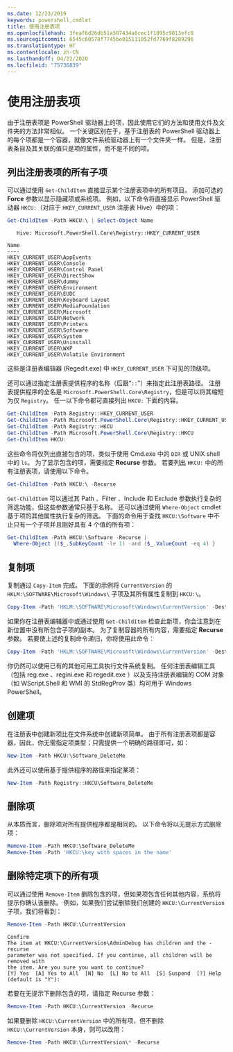 ```yaml
---
ms.date: 12/23/2019
keywords: powershell,cmdlet
title: 使用注册表项
ms.openlocfilehash: 3feaf6d26db51a507434a6cec1f1095c9013efc8
ms.sourcegitcommit: 6545c60578f7745be015111052fd7769f8289296
ms.translationtype: HT
ms.contentlocale: zh-CN
ms.lasthandoff: 04/22/2020
ms.locfileid: "75736839"
---
```

# <a name="working-with-registry-keys"></a>使用注册表项

由于注册表项是 PowerShell 驱动器上的项，因此使用它们的方法和使用文件及文件夹的方法非常相似。 一个关键区别在于，基于注册表的 PowerShell 驱动器上的每个项都是一个容器，就像文件系统驱动器上有一个文件夹一样。 但是，注册表条目及其关联的值只是项的属性，而不是不同的项。

## <a name="listing-all-subkeys-of-a-registry-key"></a>列出注册表项的所有子项

可以通过使用 `Get-ChildItem` 直接显示某个注册表项中的所有项目。 添加可选的 **Force** 参数以显示隐藏项或系统项。 例如，以下命令将直接显示 PowerShell 驱动器 `HKCU:`（对应于 `HKEY_CURRENT_USER` 注册表 Hive）中的项：

```powershell
Get-ChildItem -Path HKCU:\ | Select-Object Name
```

```Output
   Hive: Microsoft.PowerShell.Core\Registry::HKEY_CURRENT_USER

Name
----
HKEY_CURRENT_USER\AppEvents
HKEY_CURRENT_USER\Console
HKEY_CURRENT_USER\Control Panel
HKEY_CURRENT_USER\DirectShow
HKEY_CURRENT_USER\dummy
HKEY_CURRENT_USER\Environment
HKEY_CURRENT_USER\EUDC
HKEY_CURRENT_USER\Keyboard Layout
HKEY_CURRENT_USER\MediaFoundation
HKEY_CURRENT_USER\Microsoft
HKEY_CURRENT_USER\Network
HKEY_CURRENT_USER\Printers
HKEY_CURRENT_USER\Software
HKEY_CURRENT_USER\System
HKEY_CURRENT_USER\Uninstall
HKEY_CURRENT_USER\WXP
HKEY_CURRENT_USER\Volatile Environment
```

这些是注册表编辑器 (Regedit.exe) 中 `HKEY_CURRENT_USER` 下可见的顶级项。

还可以通过指定注册表提供程序的名称（后跟“`::`”）来指定此注册表路径。 注册表提供程序的全名是 `Microsoft.PowerShell.Core\Registry`，但是可以将其缩短为仅 `Registry`。 任一以下命令都可直接列出 `HKCU:` 下面的内容。

```powershell
Get-ChildItem -Path Registry::HKEY_CURRENT_USER
Get-ChildItem -Path Microsoft.PowerShell.Core\Registry::HKEY_CURRENT_USER
Get-ChildItem -Path Registry::HKCU
Get-ChildItem -Path Microsoft.PowerShell.Core\Registry::HKCU
Get-ChildItem HKCU:
```

这些命令将仅列出直接包含的项，类似于使用 Cmd.exe 中的 `DIR` 或 UNIX shell 中的 `ls`。 为了显示包含的项，需要指定 **Recurse** 参数。 若要列出 `HKCU:` 中的所有注册表项，请使用以下命令。

```powershell
Get-ChildItem -Path HKCU:\ -Recurse
```

`Get-ChildItem` 可以通过其 Path  、Filter  、Include  和 Exclude  参数执行复杂的筛选功能，但这些参数通常只基于名称。 还可以通过使用 `Where-Object` cmdlet 基于项的其他属性执行复杂的筛选。 下面的命令用于查找 `HKCU:\Software` 中不止只有一个子项并且刚好具有 4 个值的所有项：

```powershell
Get-ChildItem -Path HKCU:\Software -Recurse |
  Where-Object {($_.SubKeyCount -le 1) -and ($_.ValueCount -eq 4) }
```

## <a name="copying-keys"></a>复制项

复制通过 `Copy-Item` 完成。 下面的示例将 `CurrentVersion` 的 `HKLM:\SOFTWARE\Microsoft\Windows\` 子项及其所有属性复制到 `HKCU:\`。

```powershell
Copy-Item -Path 'HKLM:\SOFTWARE\Microsoft\Windows\CurrentVersion' -Destination HKCU:
```

如果你在注册表编辑器中或通过使用 `Get-ChildItem` 检查此新项，你会注意到在新位置中没有所包含子项的副本。 为了复制容器的所有内容，需要指定 **Recurse** 参数。 若要使上述的复制命令递归，你将使用此命令：

```powershell
Copy-Item -Path 'HKLM:\SOFTWARE\Microsoft\Windows\CurrentVersion' -Destination HKCU: -Recurse
```

你仍然可以使用已有的其他可用工具执行文件系统复制。 任何注册表编辑工具（包括 reg.exe  、regini.exe  和 regedit.exe  ）以及支持注册表编辑的 COM 对象（如 WScript.Shell  和 WMI 的 StdRegProv  类）均可用于 Windows PowerShell。

## <a name="creating-keys"></a>创建项

在注册表中创建新项比在文件系统中创建新项简单。 由于所有注册表项都是容器，因此，你无需指定项类型；只需提供一个明确的路径即可，如：

```powershell
New-Item -Path HKCU:\Software_DeleteMe
```

此外还可以使用基于提供程序的路径来指定某项：

```powershell
New-Item -Path Registry::HKCU\Software_DeleteMe
```

## <a name="deleting-keys"></a>删除项

从本质而言，删除项对所有提供程序都是相同的。 以下命令将以无提示方式删除项：

```powershell
Remove-Item -Path HKCU:\Software_DeleteMe
Remove-Item -Path 'HKCU:\key with spaces in the name'
```

## <a name="removing-all-keys-under-a-specific-key"></a>删除特定项下的所有项

可以通过使用 `Remove-Item` 删除包含的项，但如果项包含任何其他内容，系统将提示你确认该删除。 例如，如果我们尝试删除我们创建的 `HKCU:\CurrentVersion` 子项，我们将看到：

```powershell
Remove-Item -Path HKCU:\CurrentVersion
```

```Output
Confirm
The item at HKCU:\CurrentVersion\AdminDebug has children and the -recurse
parameter was not specified. If you continue, all children will be removed with
the item. Are you sure you want to continue?
[Y] Yes  [A] Yes to All  [N] No  [L] No to All  [S] Suspend  [?] Help (default is "Y"):
```

若要在无提示下删除包含的项，请指定 Recurse  参数：

```powershell
Remove-Item -Path HKCU:\CurrentVersion -Recurse
```

如果要删除 `HKCU:\CurrentVersion` 中的所有项，但不删除 `HKCU:\CurrentVersion` 本身，则可以改用：

```powershell
Remove-Item -Path HKCU:\CurrentVersion\* -Recurse
```
